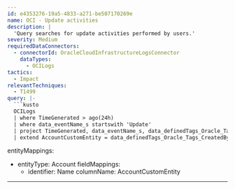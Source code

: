 ```yaml
---
id: e4353276-19a5-4833-a271-be507170269e
name: OCI - Update activities
description: |
  'Query searches for update activities performed by users.'
severity: Medium
requiredDataConnectors:
  - connectorId: OracleCloudInfrastructureLogsConnector
    dataTypes:
      - OCILogs
tactics:
  - Impact
relevantTechniques:
  - T1499
query: |-
  ```kusto
  OCILogs
  | where TimeGenerated > ago(24h)
  | where data_eventName_s startswith 'Update'
  | project TimeGenerated, data_eventName_s, data_definedTags_Oracle_Tags_CreatedBy_s
  | extend AccountCustomEntity = data_definedTags_Oracle_Tags_CreatedBy_s
  ```
entityMappings:
  - entityType: Account
    fieldMappings:
      - identifier: Name
        columnName: AccountCustomEntity
---
```


